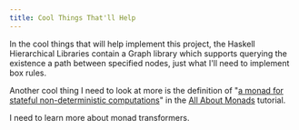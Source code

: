 ```yaml
---
title: Cool Things That'll Help
---
```

In the cool things that will help implement this project, the Haskell Hierarchical Libraries contain a Graph library which supports querying the existence a path between specified nodes, just what I'll need to implement box rules.

Another cool thing I need to look at more is the definition of "<a href="http://www.nomaware.com/monads/html/xformerexamples.html#example24">a monad for stateful non-deterministic computations</a>" in the <a href="http://www.nomaware.com/monads/">All About Monads</a> tutorial. 

I need to learn more about monad transformers.

